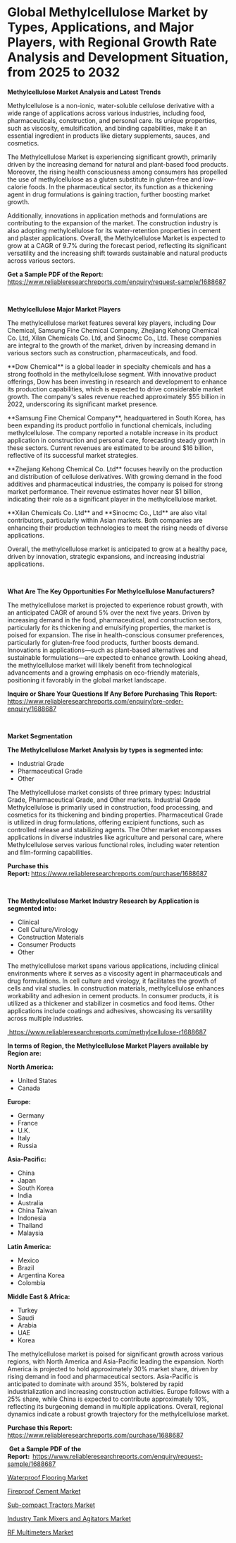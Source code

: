 <p><h1>Global Methylcellulose Market by Types, Applications, and Major Players, with Regional Growth Rate Analysis and Development Situation, from 2025 to 2032</h1></p><p><strong>Methylcellulose Market Analysis and Latest Trends</strong></p>
<p><p>Methylcellulose is a non-ionic, water-soluble cellulose derivative with a wide range of applications across various industries, including food, pharmaceuticals, construction, and personal care. Its unique properties, such as viscosity, emulsification, and binding capabilities, make it an essential ingredient in products like dietary supplements, sauces, and cosmetics.</p><p>The Methylcellulose Market is experiencing significant growth, primarily driven by the increasing demand for natural and plant-based food products. Moreover, the rising health consciousness among consumers has propelled the use of methylcellulose as a gluten substitute in gluten-free and low-calorie foods. In the pharmaceutical sector, its function as a thickening agent in drug formulations is gaining traction, further boosting market growth.</p><p>Additionally, innovations in application methods and formulations are contributing to the expansion of the market. The construction industry is also adopting methylcellulose for its water-retention properties in cement and plaster applications. Overall, the Methylcellulose Market is expected to grow at a CAGR of 9.7% during the forecast period, reflecting its significant versatility and the increasing shift towards sustainable and natural products across various sectors.</p></p>
<p><strong>Get a Sample PDF of the Report:&nbsp;</strong> <a href="https://www.reliableresearchreports.com/enquiry/request-sample/1688687?utm_campaign=2287&utm_medium=2&utm_source=Github&utm_content=ia&utm_term=01042025&utm_id=methylcellulose">https://www.reliableresearchreports.com/enquiry/request-sample/1688687</a></p>
<p>&nbsp;</p>
<p><strong>Methylcellulose Major Market Players</strong></p>
<p><p>The methylcellulose market features several key players, including Dow Chemical, Samsung Fine Chemical Company, Zhejiang Kehong Chemical Co. Ltd, Xilan Chemicals Co. Ltd, and Sinocmc Co., Ltd. These companies are integral to the growth of the market, driven by increasing demand in various sectors such as construction, pharmaceuticals, and food.</p><p>**Dow Chemical** is a global leader in specialty chemicals and has a strong foothold in the methylcellulose segment. With innovative product offerings, Dow has been investing in research and development to enhance its production capabilities, which is expected to drive considerable market growth. The company's sales revenue reached approximately $55 billion in 2022, underscoring its significant market presence.</p><p>**Samsung Fine Chemical Company**, headquartered in South Korea, has been expanding its product portfolio in functional chemicals, including methylcellulose. The company reported a notable increase in its product application in construction and personal care, forecasting steady growth in these sectors. Current revenues are estimated to be around $16 billion, reflective of its successful market strategies.</p><p>**Zhejiang Kehong Chemical Co. Ltd** focuses heavily on the production and distribution of cellulose derivatives. With growing demand in the food additives and pharmaceutical industries, the company is poised for strong market performance. Their revenue estimates hover near $1 billion, indicating their role as a significant player in the methylcellulose market.</p><p>**Xilan Chemicals Co. Ltd** and **Sinocmc Co., Ltd** are also vital contributors, particularly within Asian markets. Both companies are enhancing their production technologies to meet the rising needs of diverse applications.</p><p>Overall, the methylcellulose market is anticipated to grow at a healthy pace, driven by innovation, strategic expansions, and increasing industrial applications.</p></p>
<p>&nbsp;</p>
<p><strong>What Are The Key Opportunities For Methylcellulose Manufacturers?</strong></p>
<p><p>The methylcellulose market is projected to experience robust growth, with an anticipated CAGR of around 5% over the next five years. Driven by increasing demand in the food, pharmaceutical, and construction sectors, particularly for its thickening and emulsifying properties, the market is poised for expansion. The rise in health-conscious consumer preferences, particularly for gluten-free food products, further boosts demand. Innovations in applications—such as plant-based alternatives and sustainable formulations—are expected to enhance growth. Looking ahead, the methylcellulose market will likely benefit from technological advancements and a growing emphasis on eco-friendly materials, positioning it favorably in the global market landscape.</p></p>
<p><strong>Inquire or Share Your Questions If Any Before Purchasing This Report:</strong> <a href="https://www.reliableresearchreports.com/enquiry/pre-order-enquiry/1688687?utm_campaign=2287&utm_medium=2&utm_source=Github&utm_content=ia&utm_term=01042025&utm_id=methylcellulose">https://www.reliableresearchreports.com/enquiry/pre-order-enquiry/1688687</a></p>
<p>&nbsp;</p>
<p><strong>Market Segmentation</strong></p>
<p><strong>The Methylcellulose Market Analysis by types is segmented into:</strong></p>
<p><ul><li>Industrial Grade</li><li>Pharmaceutical Grade</li><li>Other</li></ul></p>
<p><p>The Methylcellulose market consists of three primary types: Industrial Grade, Pharmaceutical Grade, and Other markets. Industrial Grade Methylcellulose is primarily used in construction, food processing, and cosmetics for its thickening and binding properties. Pharmaceutical Grade is utilized in drug formulations, offering excipient functions, such as controlled release and stabilizing agents. The Other market encompasses applications in diverse industries like agriculture and personal care, where Methylcellulose serves various functional roles, including water retention and film-forming capabilities.</p></p>
<p><strong>Purchase this Report:&nbsp;</strong><a href="https://www.reliableresearchreports.com/purchase/1688687?utm_campaign=2287&utm_medium=2&utm_source=Github&utm_content=ia&utm_term=01042025&utm_id=methylcellulose">https://www.reliableresearchreports.com/purchase/1688687</a></p>
<p>&nbsp;</p>
<p><strong>The Methylcellulose Market Industry Research by Application is segmented into:</strong></p>
<p><ul><li>Clinical</li><li>Cell Culture/Virology</li><li>Construction Materials</li><li>Consumer Products</li><li>Other</li></ul></p>
<p><p>The methylcellulose market spans various applications, including clinical environments where it serves as a viscosity agent in pharmaceuticals and drug formulations. In cell culture and virology, it facilitates the growth of cells and viral studies. In construction materials, methylcellulose enhances workability and adhesion in cement products. In consumer products, it is utilized as a thickener and stabilizer in cosmetics and food items. Other applications include coatings and adhesives, showcasing its versatility across multiple industries.</p></p>
<p><a href="https://www.reliableresearchreports.com/methylcellulose-r1688687?utm_campaign=2287&utm_medium=2&utm_source=Github&utm_content=ia&utm_term=01042025&utm_id=methylcellulose">&nbsp;https://www.reliableresearchreports.com/methylcellulose-r1688687</a></p>
<p><strong>In terms of Region, the Methylcellulose Market Players available by Region are:</strong></p>
<p>
    <p> <strong> North America: </strong>
        <ul>
            <li>United States</li>
            <li>Canada</li>
        </ul>
        </p> 
    <p> <strong> Europe: </strong>
        <ul>
            <li>Germany</li>
            <li>France</li>
            <li>U.K.</li>
            <li>Italy</li>
            <li>Russia</li>
        </ul>
        </p> 
    <p> <strong> Asia-Pacific: </strong>
        <ul>
            <li>China</li>
            <li>Japan</li>
            <li>South Korea</li>
            <li>India</li>
            <li>Australia</li>
            <li>China Taiwan</li>
            <li>Indonesia</li>
            <li>Thailand</li>
            <li>Malaysia</li>
        </ul>
        </p> 
    <p> <strong> Latin America: </strong>
        <ul>
            <li>Mexico</li>
            <li>Brazil</li>
            <li>Argentina Korea</li>
            <li>Colombia</li>
        </ul>
        </p> 
    <p> <strong> Middle East & Africa: </strong>
        <ul>
            <li>Turkey</li>
            <li>Saudi</li>
            <li>Arabia</li>
            <li>UAE</li>
            <li>Korea</li>
        </ul>
    </p>
    </p>
<p><p>The methylcellulose market is poised for significant growth across various regions, with North America and Asia-Pacific leading the expansion. North America is projected to hold approximately 30% market share, driven by rising demand in food and pharmaceutical sectors. Asia-Pacific is anticipated to dominate with around 35%, bolstered by rapid industrialization and increasing construction activities. Europe follows with a 25% share, while China is expected to contribute approximately 10%, reflecting its burgeoning demand in multiple applications. Overall, regional dynamics indicate a robust growth trajectory for the methylcellulose market.</p></p>
<p><strong>Purchase this Report: </strong><a href="https://www.reliableresearchreports.com/purchase/1688687?utm_campaign=2287&utm_medium=2&utm_source=Github&utm_content=ia&utm_term=01042025&utm_id=methylcellulose">https://www.reliableresearchreports.com/purchase/1688687</a></p>
<p>&nbsp;<strong>Get a Sample PDF of the Report:&nbsp;&nbsp;</strong><a href="https://www.reliableresearchreports.com/enquiry/request-sample/1688687?utm_campaign=2287&utm_medium=2&utm_source=Github&utm_content=ia&utm_term=01042025&utm_id=methylcellulose">https://www.reliableresearchreports.com/enquiry/request-sample/1688687</a></p>
<p><strong></strong></p>
<p><p><a href="https://github.com/sakourkishev/Market-Research-Report-List-1/blob/main/waterproof-flooring-market.md?utm_campaign=2287&utm_medium=2&utm_source=Github&utm_content=ia&utm_term=01042025&utm_id=methylcellulose">Waterproof Flooring Market</a></p><p><a href="https://github.com/bordzjisela/Market-Research-Report-List-1/blob/main/fireproof-cement-market.md?utm_campaign=2287&utm_medium=2&utm_source=Github&utm_content=ia&utm_term=01042025&utm_id=methylcellulose">Fireproof Cement Market</a></p><p><a href="https://www.linkedin.com/pulse/future-ready-strategic-insights-global-sub-compact-tractors-f2v4e?utm_campaign=2287&utm_medium=2&utm_source=Github&utm_content=ia&utm_term=01042025&utm_id=methylcellulose">Sub-compact Tractors Market</a></p><p><a href="https://www.linkedin.com/pulse/industry-tank-mixers-agitators-sector-surge-63-growth-roadmap-n4arc?utm_campaign=2287&utm_medium=2&utm_source=Github&utm_content=ia&utm_term=01042025&utm_id=methylcellulose">Industry Tank Mixers and Agitators Market</a></p><p><a href="https://www.linkedin.com/pulse/rf-multimeters-market-report-mines-projected-cagr-67-providing-zmizf?utm_campaign=2287&utm_medium=2&utm_source=Github&utm_content=ia&utm_term=01042025&utm_id=methylcellulose">RF Multimeters Market</a></p></p>